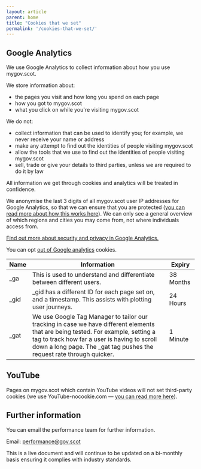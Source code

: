 ```yaml
---
layout: article
parent: home
title: "Cookies that we set"
permalink: '/cookies-that-we-set/'
---
```


## Google Analytics

We use Google Analytics to collect information about how you use mygov.scot.

We store information about:
* the pages you visit and how long you spend on each page
* how you got to mygov.scot
* what you click on while you're visiting mygov.scot

We do not:
* collect information that can be used to identify you; for example, we never receive your name or address
* make any attempt to find out the identities of people visiting mygov.scot
* allow the tools that we use to find out the identities of people visiting mygov.scot
* sell, trade or give your details to third parties, unless we are required to do it by law

All information we get through cookies and analytics will be treated in confidence.

We anonymise the last 3 digits of all mygov.scot user IP addresses for Google Analytics, so that we can ensure that you are protected ([you can read more about how this works here](https://support.google.com/analytics/answer/2763052?hl=en)). We can only see a general overview of which regions and cities you may come from, not where individuals access from.

[Find out more about security and privacy in Google Analytics.](https://support.google.com/analytics/answer/2838718?hl=en-GB)

You can opt [out of Google analytics](https://tools.google.com/dlpage/gaoptout) cookies.

<table class="ds_table">
    <thead>
        <tr>
            <th>Name</th>
            <th>Information</th>
            <th>Expiry</th>
        </tr>
    </thead>
    <tbody>
        <tr>
            <td>_ga</td>
            <td>This is used to understand and differentiate between different users.</td>
            <td>38 Months</td>
        </tr>
        <tr>
            <td>_gid</td>
            <td>_gid has a different ID for each page set on, and a timestamp.  This assists with plotting user journeys.</td>
            <td>24 Hours</td>
        </tr>
        <tr>
            <td>_gat</td>
            <td>We use Google Tag Manager to tailor our tracking in case we have different elements that are being tested. For example, setting a tag to track how far a user is having to scroll down a long page. The _gat tag pushes the request rate through quicker.</td>
            <td>1 Minute</td>
        </tr>
    </tbody>
</table>

## YouTube
Pages on mygov.scot which contain YouTube videos will not set third-party cookies (we use YouTube-nocookie.com &mdash; [you can read more here](https://support.google.com/youtube/answer/171780?hl=en-GB)).

## Further information

You can email the performance team for further information.

Email: [performance@gov.scot](mailto:performance@gov.scot)

<div class="ds_inset-text">
    <span class="ds_inset-text__text">
        This is a live document and will continue to be updated on a bi-monthly basis ensuring it complies with industry standards.
    </span>
</div>
